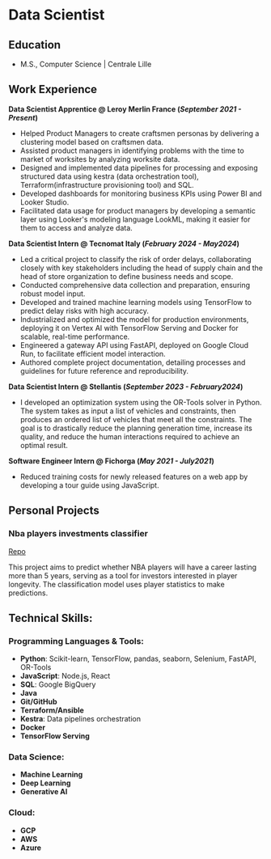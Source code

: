 # Data Scientist

## Education
- M.S., Computer Science	| Centrale Lille	 			        		

## Work Experience
**Data Scientist Apprentice @ Leroy Merlin France (_September 2021 - Present_)**
- Helped Product Managers to create craftsmen personas by delivering a clustering model based on craftsmen data.
- Assisted product managers in identifying problems with the time to market of worksites by analyzing worksite data.
- Designed and implemented data pipelines for processing and exposing structured data using kestra (data orchestration tool), Terraform(infrastructure provisioning tool) and SQL.
- Developed dashboards for monitoring business KPIs using Power BI and Looker Studio.
- Facilitated data usage for product managers by developing a semantic layer using Looker's modeling language LookML, making it easier for them to access and analyze data.

**Data Scientist Intern @ Tecnomat Italy (_February 2024 - May2024_)**
- Led a critical project to classify the risk of order delays, collaborating closely with key stakeholders including the head of supply chain and the head of store organization to define business needs and scope.
- Conducted comprehensive data collection and preparation, ensuring robust model input.
- Developed and trained machine learning models using TensorFlow to predict delay risks with high accuracy.
- Industrialized and optimized the model for production environments, deploying it on Vertex AI with TensorFlow Serving and Docker for scalable, real-time performance.
- Engineered a gateway API using FastAPI, deployed on Google Cloud Run, to facilitate efficient model interaction.
- Authored complete project documentation, detailing processes and guidelines for future reference and reproducibility.

**Data Scientist Intern @ Stellantis (_September 2023 - February2024_)**
- I developed an optimization system using the OR-Tools solver in Python. The system takes as input a list of vehicles and constraints, then produces an ordered list of vehicles that meet all the constraints. The goal is to drastically reduce the planning generation time, increase its quality, and reduce the human interactions required to achieve an optimal result.

**Software Engineer Intern @ Fichorga (_May 2021 - July2021_)**
- Reduced training costs for newly released features on a web app by developing a tour guide using JavaScript.

## Personal Projects
### Nba players investments classifier
[Repo](https://github.com/saadbouhya/nba-inves-classifier)

This project aims to predict whether NBA players will have a career lasting more than 5 years, serving as a tool for investors interested in player longevity. The classification model uses player statistics to make predictions.

## Technical Skills:

### Programming Languages & Tools:
- **Python**: Scikit-learn, TensorFlow, pandas, seaborn, Selenium, FastAPI, OR-Tools
- **JavaScript**: Node.js, React
- **SQL**: Google BigQuery
- **Java**
- **Git/GitHub**
- **Terraform/Ansible**
- **Kestra**: Data pipelines orchestration
- **Docker**
- **TensorFlow Serving**

### Data Science:
- **Machine Learning**
- **Deep Learning**
- **Generative AI**

### Cloud:
- **GCP**
- **AWS**
- **Azure**